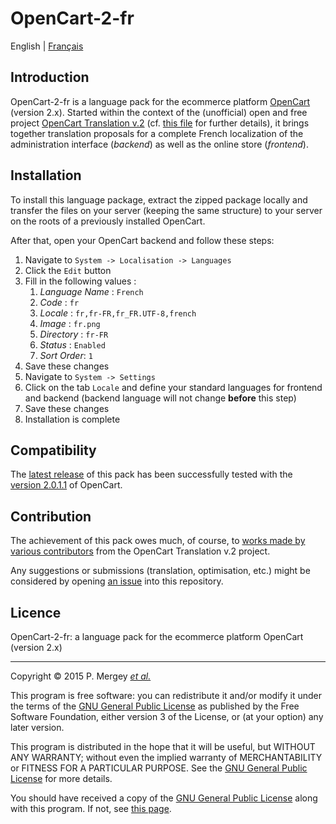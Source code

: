 # OpenCart-2-fr

English | [Français](README-fr.md)

## Introduction

OpenCart-2-fr is a language pack for the ecommerce platform [OpenCart](http://www.opencart.com/) (version 2.x). Started within the context of the (unofficial) open and free project [OpenCart Translation v.2](https://crowdin.com/project/opencart-translation-v2) (cf. [this file](readme.txt) for further details), it brings together translation proposals for a complete French localization of the administration interface (*backend*) as well as the online store (*frontend*).

## Installation

To install this language package, extract the zipped package locally and transfer the files on your server (keeping the same structure) to your server on the roots of a previously installed OpenCart.

After that, open your OpenCart backend and follow these steps:

1. Navigate to `System -> Localisation -> Languages`
2. Click the `Edit` button
3. Fill in the following values :
   1. *Language Name* : `French`
   2. *Code* : `fr`
   3. *Locale* : `fr,fr-FR,fr_FR.UTF-8,french`
   4. *Image* : `fr.png`
   5. *Directory* : `fr-FR`
   6. *Status* : `Enabled`
   7. *Sort Order*: `1`
4. Save these changes
5. Navigate to `System -> Settings`
6. Click on the tab `Locale` and define your standard languages for frontend and backend (backend language will not change **before** this step)
7. Save these changes
8. Installation is complete

## Compatibility

The [latest release](https://github.com/GizMecano/opencart-2-fr/releases/latest) of this pack has been successfully tested with the [version 2.0.1.1](https://github.com/opencart/opencart/releases/tag/2.0.1.1) of OpenCart.

## Contribution

The achievement of this pack owes much, of course, to [works made by various contributors](https://crowdin.com/project/opencart-translation-v2/fr/activity) from the OpenCart Translation v.2 project.

Any suggestions or submissions (translation, optimisation, etc.) might be considered by opening [an issue](https://github.com/GizMecano/opencart-2-fr/issues) into this repository.

## Licence

OpenCart-2-fr: a language pack for the ecommerce platform OpenCart (version 2.x)

---

Copyright © 2015 P. Mergey [*et al.*](#contribution)

This program is free software: you can redistribute it and/or modify it under the terms of the [GNU General Public License](LICENSE) as published by the Free Software Foundation, either version 3 of the License, or (at your option) any later version.

This program is distributed in the hope that it will be useful, but WITHOUT ANY WARRANTY; without even the implied warranty of MERCHANTABILITY or FITNESS FOR A PARTICULAR PURPOSE. See the [GNU General Public License](LICENSE) for more details.

You should have received a copy of the [GNU General Public License](LICENSE) along with this program. If not, see [this page](http://www.gnu.org/licenses/gpl-3.0.txt).
